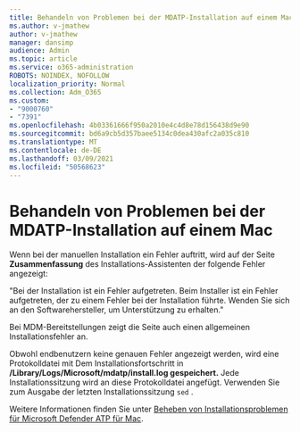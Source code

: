 ```yaml
---
title: Behandeln von Problemen bei der MDATP-Installation auf einem Mac
ms.author: v-jmathew
author: v-jmathew
manager: dansimp
audience: Admin
ms.topic: article
ms.service: o365-administration
ROBOTS: NOINDEX, NOFOLLOW
localization_priority: Normal
ms.collection: Adm_O365
ms.custom:
- "9000760"
- "7391"
ms.openlocfilehash: 4b03361666f950a2010e4c4d8e78d156438d9e90
ms.sourcegitcommit: bd6a9cb5d357baee5134c0dea430afc2a035c810
ms.translationtype: MT
ms.contentlocale: de-DE
ms.lasthandoff: 03/09/2021
ms.locfileid: "50568623"
---
```

# <a name="troubleshoot-mdatp-installation-problems-on-a-mac"></a>Behandeln von Problemen bei der MDATP-Installation auf einem Mac

Wenn bei der manuellen Installation ein Fehler auftritt, wird auf der Seite **Zusammenfassung** des Installations-Assistenten der folgende Fehler angezeigt:

"Bei der Installation ist ein Fehler aufgetreten. Beim Installer ist ein Fehler aufgetreten, der zu einem Fehler bei der Installation führte. Wenden Sie sich an den Softwarehersteller, um Unterstützung zu erhalten."

Bei MDM-Bereitstellungen zeigt die Seite auch einen allgemeinen Installationsfehler an.

Obwohl endbenutzern keine genauen Fehler angezeigt werden, wird eine Protokolldatei mit Dem Installationsfortschritt in **/Library/Logs/Microsoft/mdatp/install.log gespeichert.** Jede Installationssitzung wird an diese Protokolldatei angefügt. Verwenden Sie zum Ausgabe der letzten Installationssitzung `sed` .

Weitere Informationen finden Sie unter [Beheben von Installationsproblemen für Microsoft Defender ATP für Mac](https://go.microsoft.com/fwlink/?linkid=2144615).
